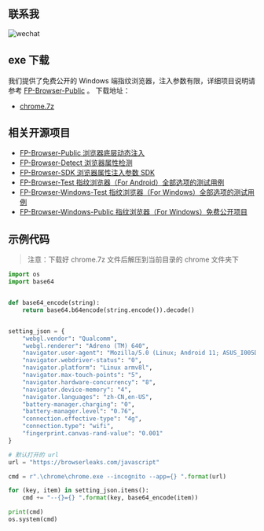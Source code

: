 ## 联系我

![wechat](https://github.com/FP-Browser/FP-Browser-Public/raw/master/docs/wechat.pic.jpg)

## exe 下载

我们提供了免费公开的 Windows 端指纹浏览器，注入参数有限，详细项目说明请参考 [FP-Browser-Public](https://github.com/tyua07/FP-Browser-Public) 。 下载地址：
* [chrome.7z](https://n7uax7j29h.feishu.cn/file/boxcnVejHHDaYiZ93OG2W2nxl4d?from=from_copylink) 

## 相关开源项目
* [FP-Browser-Public 浏览器底层动态注入](https://github.com/tyua07/FP-Browser-Public) 
* [FP-Browser-Detect 浏览器属性检测](https://github.com/tyua07/FP-Browser-Detect)
* [FP-Browser-SDK 浏览器属性注入参数 SDK](https://github.com/tyua07/FP-Browser-SDK)
* [FP-Browser-Test 指纹浏览器（For Android）全部选项的测试用例](https://github.com/tyua07/FP-Browser-Test)
* [FP-Browser-Windows-Test 指纹浏览器（For Windows）全部选项的测试用例](https://github.com/tyua07/FP-Browser-Windows-Test)
* [FP-Browser-Windows-Public 指纹浏览器（For Windows）免费公开项目](https://github.com/tyua07/FP-Browser-Windows-Public)

## 示例代码
>注意：下载好 chrome.7z 文件后解压到当前目录的 chrome 文件夹下
```python
import os
import base64


def base64_encode(string):
    return base64.b64encode(string.encode()).decode()


setting_json = {
    "webgl.vendor": "Qualcomm",
    "webgl.renderer": "Adreno (TM) 640",
    "navigator.user-agent": "Mozilla/5.0 (Linux; Android 11; ASUS_I005DA) AppleWebKit/537.36 (KHTML, like Gecko) Chrome/102.0.0.0 Mobile Safari/537.36",
    "navigator.webdriver-status": "0",
    "navigator.platform": "Linux armv8l",
    "navigator.max-touch-points": "5",
    "navigator.hardware-concurrency": "8",
    "navigator.device-memory": "4",
    "navigator.languages": "zh-CN,en-US",
    "battery-manager.charging": "0",
    "battery-manager.level": "0.76",
    "connection.effective-type": "4g",
    "connection.type": "wifi",
    "fingerprint.canvas-rand-value": "0.001"
}

# 默认打开的 url
url = "https://browserleaks.com/javascript"

cmd = r".\chrome\chrome.exe --incognito --app={} ".format(url)

for (key, item) in setting_json.items():
    cmd += "--{}={} ".format(key, base64_encode(item))

print(cmd)
os.system(cmd)

```